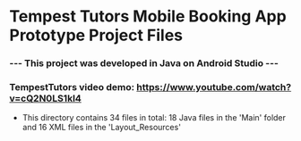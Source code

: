 # Tempest Tutors Mobile Booking App Prototype Project Files

### --- This project was developed in Java on Android Studio ---

### TempestTutors video demo: https://www.youtube.com/watch?v=cQ2N0LS1kl4

- This directory contains 34 files in total: 18 Java files in the 'Main' folder and 16 XML files in the 'Layout_Resources'
